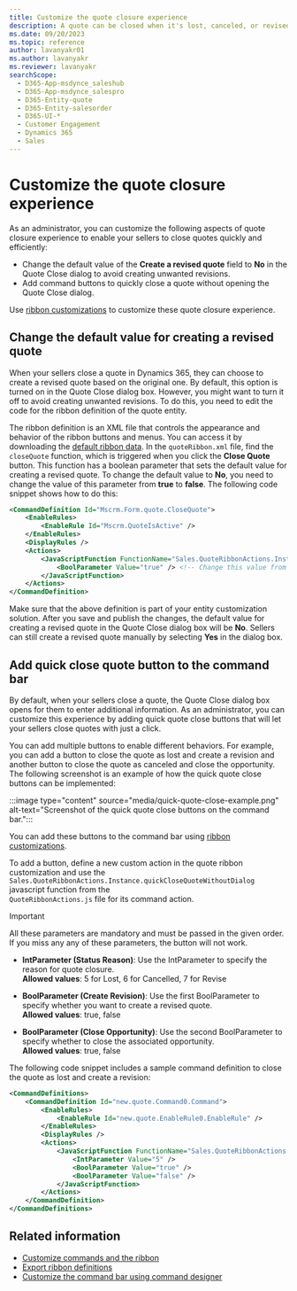 ```yaml
---
title: Customize the quote closure experience
description: A quote can be closed when it's lost, canceled, or revised. You can customize this experience to suit your organization needs.
ms.date: 09/20/2023
ms.topic: reference
author: lavanyakr01
ms.author: lavanyakr
ms.reviewer: lavanyakr
searchScope: 
  - D365-App-msdynce_saleshub
  - D365-App-msdynce_salespro
  - D365-Entity-quote
  - D365-Entity-salesorder
  - D365-UI-*
  - Customer Engagement
  - Dynamics 365
  - Sales
---
```


# Customize the quote closure experience

As an administrator, you can customize the following aspects of quote closure experience to enable your sellers to close quotes quickly and efficiently:

- Change the default value of the **Create a revised quote** field to **No** in the Quote Close dialog to avoid creating unwanted revisions.
- Add command buttons to quickly close a quote without opening the Quote Close dialog.

Use [ribbon customizations](/power-apps/developer/model-driven-apps/customize-commands-ribbon) to customize these quote closure experience.

## Change the default value for creating a revised quote

When your sellers close a quote in Dynamics 365, they can choose to create a revised quote based on the original one. By default, this option is turned on in the Quote Close dialog box. However, you might want to turn it off to avoid creating unwanted revisions. To do this, you need to edit the code for the ribbon definition of the quote entity.

The ribbon definition is an XML file that controls the appearance and behavior of the ribbon buttons and menus. You can access it by downloading the [default ribbon data](/power-apps/developer/model-driven-apps/export-ribbon-definitions#access-the-default-ribbon-data). In the `quoteRibbon.xml` file, find the `closeQuote` function, which is triggered when you click the **Close Quote** button. This function has a boolean parameter that sets the default value for creating a revised quote. To change the default value to **No**, you need to change the value of this parameter from **true** to **false**. The following code snippet shows how to do this:

```xml
<CommandDefinition Id="Mscrm.Form.quote.CloseQuote">
    <EnableRules>
        <EnableRule Id="Mscrm.QuoteIsActive" />
    </EnableRules>
    <DisplayRules />
    <Actions>
        <JavaScriptFunction FunctionName="Sales.QuoteRibbonActions.Instance.closeQuote" Library="$webresource:Sales/_static/SFA/quotes/QuoteRibbonActions.js">
            <BoolParameter Value="true" /> <!-- Change this value from true to false -->
        </JavaScriptFunction>
    </Actions>
</CommandDefinition>
```

Make sure that the above definition is part of your entity customization solution. After you save and publish the changes, the default value for creating a revised quote in the Quote Close dialog box will be **No**. Sellers can still create a revised quote manually by selecting **Yes** in the dialog box.

## Add quick close quote button to the command bar

By default, when your sellers close a quote, the Quote Close dialog box opens for them to enter additional information. As an administrator, you can customize this experience by adding quick quote close buttons that will let your sellers close quotes with just a click.  

You can add multiple buttons to enable different behaviors. For example, you can add a button to close the quote as lost and create a revision and another button to close the quote as canceled and close the opportunity. The following screenshot is an example of how the quick quote close buttons can be implemented:

:::image type="content" source="media/quick-quote-close-example.png" alt-text="Screenshot of the quick quote close buttons on the command bar.":::

You can add these buttons to the command bar using [ribbon customizations](/power-apps/developer/model-driven-apps/customize-commands-ribbon).  

To add a button, define a new custom action in the quote ribbon customization and use the `Sales.QuoteRibbonActions.Instance.quickCloseQuoteWithoutDialog` javascript function from the  
`QuoteRibbonActions.js` file for its command action.

> [!IMPORTANT]
> All these parameters are mandatory and must be passed in the given order. If you miss any any of these parameters, the button will not work.

- **IntParameter (Status Reason)**: Use the IntParameter to specify the reason for quote closure. <br> **Allowed values**: 5 for Lost, 6 for Cancelled, 7 for Revise

- **BoolParameter (Create Revision)**: Use the first BoolParameter to specify whether you want to create a revised quote. <br> **Allowed values**: true,  false  
- **BoolParameter (Close Opportunity)**: Use the second BoolParameter to specify whether to close the associated opportunity. <br> **Allowed values**: true,  false  

The following code snippet includes a sample command definition to close the quote as lost and create a revision:

```xml
<CommandDefinitions>
    <CommandDefinition Id="new.quote.Command0.Command">
        <EnableRules>
            <EnableRule Id="new.quote.EnableRule0.EnableRule" />
        </EnableRules>
        <DisplayRules />
        <Actions>
            <JavaScriptFunction FunctionName="Sales.QuoteRibbonActions.Instance quickCloseQuoteWithoutDialog" Library="$webresource:Sales/_static/sfa/quotes/QuoteRibbonActions.js">
                <IntParameter Value="5" />
                <BoolParameter Value="true" />
                <BoolParameter Value="false" />
            </JavaScriptFunction>
        </Actions>
    </CommandDefinition>
</CommandDefinitions>
```


## Related information

- [Customize commands and the ribbon](/power-apps/developer/model-driven-apps/customize-commands-ribbon)
- [Export ribbon definitions](/power-apps/developer/model-driven-apps/export-ribbon-definitions)
- [Customize the command bar using command designer](/power-apps/maker/model-driven-apps/use-command-designer)